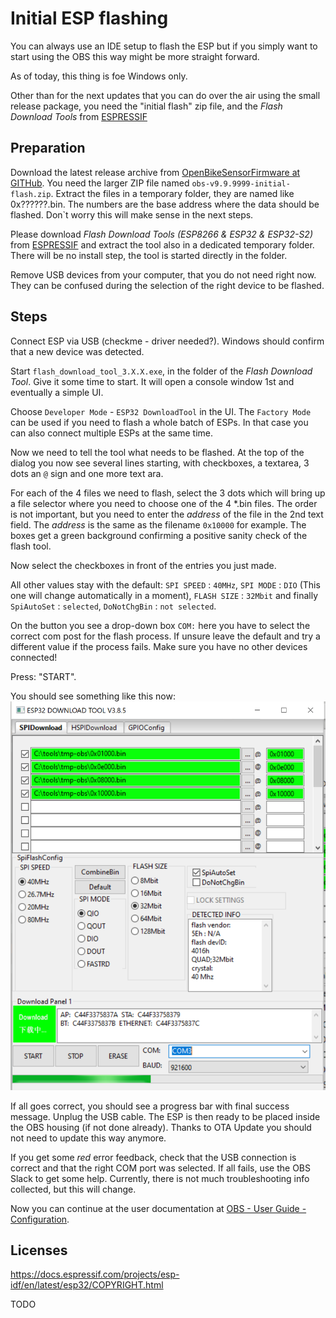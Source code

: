 # Initial ESP flashing

You can always use an IDE setup to flash the ESP but if you simply 
want to start using the OBS this way might be more straight forward. 

As of today, this thing is foe Windows only.

Other than for the next updates that you can do over the air using 
the small release package, you need the "initial flash" zip file, and 
the _Flash Download Tools_ from
[ESPRESSIF](https://www.espressif.com/en/support/download/other-tools?keys=&field_type_tid%5B%5D=13)

## Preparation

Download the latest release archive from 
[OpenBikeSensorFirmware at GITHub](https://github.com/openbikesensor/OpenBikeSensorFirmware/releases). 
You need the larger ZIP file named `obs-v9.9.9999-initial-flash.zip`.
Extract the files in a temporary folder, they are named like 
0x??????.bin. The numbers are the base address where the data should 
be flashed. Don`t worry this will make sense in the next steps.

Please download _Flash Download Tools (ESP8266 & ESP32 & ESP32-S2)_ from
[ESPRESSIF](https://www.espressif.com/en/support/download/other-tools?keys=&field_type_tid%5B%5D=13)
and extract the tool also in a dedicated temporary folder. There
will be no install step, the tool is started directly in the folder.

Remove USB devices from your computer, that you do not need right now.
They can be confused during the selection of the right device to be
flashed.

## Steps

Connect ESP via USB (checkme - driver needed?). Windows should
confirm that a new device was detected. 

Start `flash_download_tool_3.X.X.exe`, in the folder of the _Flash 
Download Tool_. Give it some time to start. It will open a console 
window 1st and eventually a simple UI. 

Choose `Developer Mode` - `ESP32 DownloadTool` in the UI. The 
`Factory Mode` can be used if you need to flash a whole batch of 
ESPs. In that case you can also connect multiple ESPs at the same 
time.

Now we need to tell the tool what needs to be flashed. At the
top of the dialog you now see several lines starting, with 
checkboxes, a textarea, 3 dots an `@` sign and one more
text ara.

For each of the 4 files we need to flash, select the 3 dots which
will bring up a file selector where you need to choose one of
the 4 *.bin files. The order is not important, but you need to 
enter the _address_ of the file in the 2nd text field. The _address_ 
is the same as the filename `0x10000` for example. The boxes get
a green background confirming a positive sanity check of the flash 
tool.

Now select the checkboxes in front of the entries you just made.

All other values stay with the default:
`SPI SPEED` : `40MHz`, `SPI MODE` : `DIO` (This one will change 
automatically in a moment), `FLASH SIZE` : `32Mbit` and finally
`SpiAutoSet` : `selected`, `DoNotChgBin` : `not selected`.

On the button you see a drop-down box `COM:` here you have to 
select the correct com post for the flash process. If unsure
leave the default and try a different value if the process 
fails. Make sure you have no other devices connected!

Press: "START".

You should see something like this now:
![Flashing in progress](flashtool.png)

If all goes correct, you should see a progress bar with final 
success message. Unplug the USB cable. The ESP is then ready 
to be placed inside the OBS housing (if not done already).
Thanks to OTA Update you should not need to update this way
anymore.

If you get some _red_ error feedback, check that the USB 
connection is correct and that the right COM port was selected.
If all fails, use the OBS Slack to get some help.
Currently, there is not much troubleshooting info collected, 
but this will change.

Now you can continue at the user documentation at 
[OBS - User Guide - Configuration](https://www.openbikesensor.org/user-guide/configuration.html).

## Licenses

https://docs.espressif.com/projects/esp-idf/en/latest/esp32/COPYRIGHT.html

TODO
